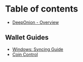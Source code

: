 # Table of contents

* [DeepOnion - Overview](README.md)

## Wallet Guides

* [Windows: Syncing Guide](wallet-guides/windows-syncing-guide.md)
* [Coin Control](wallet-guides/coin-control.md)

